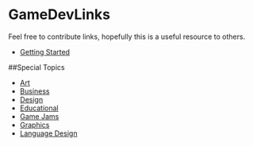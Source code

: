 # GameDevLinks

Feel free to contribute links, hopefully this is a useful resource to others.

  * [Getting Started](getting-started.md)

##Special Topics
  * [Art](art.md)
  * [Business](business.md)
  * [Design](design.md)
  * [Educational](educational.md)
  * [Game Jams](jams.md)
  * [Graphics](graphics.md)
  * [Language Design](lagnguage-design.md)
